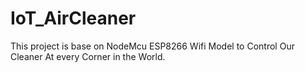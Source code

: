 # IoT_AirCleaner
This project is base on NodeMcu ESP8266 Wifi Model to Control Our Cleaner At every Corner in the World.
